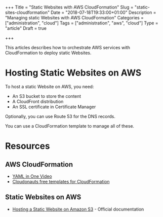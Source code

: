 +++
Title = "Static Websites with AWS CloudFormation"
Slug = "static-sites-cloudformation"
Date = "2018-07-18T19:33:00+01:00"
Description = "Managing static Websites with AWS CloudFormation"
Categories = ["administration", "cloud"]
Tags = ["administration", "aws", "cloud"]
Type = "article"
Draft = true

+++

This articles describes how to orchestrate AWS services with CloudFormation to deploy
static Websites.

<!--more-->

# Hosting Static Websites on AWS

To host a static Website on AWS, you need:

- An S3 bucket to store the content
- A CloudFront distribution
- An SSL certificate in Certificate Manager

Optionally, you can use Route 53 for the DNS records.

You can use a CloudFormation template to manage all of these.

# Resources

## AWS CloudFormation

- [YAML in One Video](https://www.youtube.com/watch?v=cdLNKUoMc6c)
- [Cloudonauts free templates for CloudFormation](https://cloudonaut.io/templates-for-aws-cloudformation/)

## Static Websites on AWS

- [Hosting a Static Website on Amazon S3](https://docs.aws.amazon.com/AmazonS3/latest/dev/WebsiteHosting.html) -
  Official documentation

